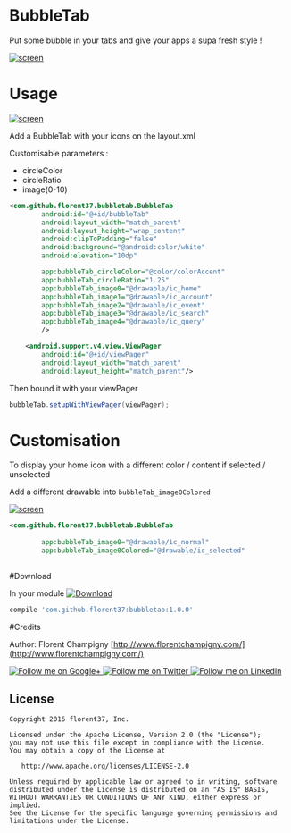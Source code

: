# BubbleTab

Put some bubble in your tabs and give your apps a supa fresh style !

[![screen](https://raw.githubusercontent.com/florent37/BubbleTab/master/media/withScreen_cropped.png)](https://github.com/florent37/BubbleTab)

# Usage

[![screen](https://raw.githubusercontent.com/florent37/BubbleTab/master/media/video.gif)](https://github.com/florent37/BubbleTab)

Add a BubbleTab with your icons on the layout.xml

Customisable parameters :
- circleColor
- circleRatio
- image(0-10)

```xml
<com.github.florent37.bubbletab.BubbleTab
        android:id="@+id/bubbleTab"
        android:layout_width="match_parent"
        android:layout_height="wrap_content"
        android:clipToPadding="false"
        android:background="@android:color/white"
        android:elevation="10dp"

        app:bubbleTab_circleColor="@color/colorAccent"
        app:bubbleTab_circleRatio="1.25"
        app:bubbleTab_image0="@drawable/ic_home"
        app:bubbleTab_image1="@drawable/ic_account"
        app:bubbleTab_image2="@drawable/ic_event"
        app:bubbleTab_image3="@drawable/ic_search"
        app:bubbleTab_image4="@drawable/ic_query"
        />

    <android.support.v4.view.ViewPager
        android:id="@+id/viewPager"
        android:layout_width="match_parent"
        android:layout_height="match_parent"/>
```

Then bound it with your viewPager

```java
bubbleTab.setupWithViewPager(viewPager);
```

# Customisation

To display your home icon with a different color / content if selected / unselected

Add a different drawable into `bubbleTab_image0Colored`

[![screen](https://raw.githubusercontent.com/florent37/BubbleTab/master/media/different_icon.gif)](https://github.com/florent37/BubbleTab)

```xml
<com.github.florent37.bubbletab.BubbleTab
        
        app:bubbleTab_image0="@drawable/ìc_normal"
        app:bubbleTab_image0Colored="@drawable/ic_selected"
                
```

#Download

In your module [![Download](https://api.bintray.com/packages/florent37/maven/BubbleTab/images/download.svg)](https://bintray.com/florent37/maven/BubbleTab/_latestVersion)
```groovy
compile 'com.github.florent37:bubbletab:1.0.0'
```

#Credits

Author: Florent Champigny [http://www.florentchampigny.com/](http://www.florentchampigny.com/)

<a href="https://plus.google.com/+florentchampigny">
  <img alt="Follow me on Google+"
       src="https://raw.githubusercontent.com/florent37/DaVinci/master/mobile/src/main/res/drawable-hdpi/gplus.png" />
</a>
<a href="https://twitter.com/florent_champ">
  <img alt="Follow me on Twitter"
       src="https://raw.githubusercontent.com/florent37/DaVinci/master/mobile/src/main/res/drawable-hdpi/twitter.png" />
</a>
<a href="https://www.linkedin.com/in/florentchampigny">
  <img alt="Follow me on LinkedIn"
       src="https://raw.githubusercontent.com/florent37/DaVinci/master/mobile/src/main/res/drawable-hdpi/linkedin.png" />
</a>


License
--------

    Copyright 2016 florent37, Inc.

    Licensed under the Apache License, Version 2.0 (the "License");
    you may not use this file except in compliance with the License.
    You may obtain a copy of the License at

       http://www.apache.org/licenses/LICENSE-2.0

    Unless required by applicable law or agreed to in writing, software
    distributed under the License is distributed on an "AS IS" BASIS,
    WITHOUT WARRANTIES OR CONDITIONS OF ANY KIND, either express or implied.
    See the License for the specific language governing permissions and
    limitations under the License.
